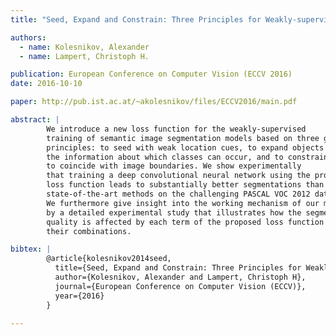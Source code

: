 ```yaml
---
title: "Seed, Expand and Constrain: Three Principles for Weakly-supervised Image Segmentation"

authors:
  - name: Kolesnikov, Alexander
  - name: Lampert, Christoph H.

publication: European Conference on Computer Vision (ECCV 2016)
date: 2016-10-10

paper: http://pub.ist.ac.at/~akolesnikov/files/ECCV2016/main.pdf

abstract: |
        We introduce a new loss function for the weakly-supervised
        training of semantic image segmentation models based on three guiding
        principles: to seed with weak location cues, to expand objects based on
        the information about which classes can occur, and to constrain the segmentations
        to coincide with image boundaries. We show experimentally
        that training a deep convolutional neural network using the proposed
        loss function leads to substantially better segmentations than previous
        state-of-the-art methods on the challenging PASCAL VOC 2012 dataset.
        We furthermore give insight into the working mechanism of our method
        by a detailed experimental study that illustrates how the segmentation
        quality is affected by each term of the proposed loss function as well as
        their combinations.

bibtex: |
        @article{kolesnikov2014seed,
          title={Seed, Expand and Constrain: Three Principles for Weakly-supervised Image Segmentation},
          author={Kolesnikov, Alexander and Lampert, Christoph H},
          journal={European Conference on Computer Vision (ECCV)},
          year={2016}
        }

---
```

